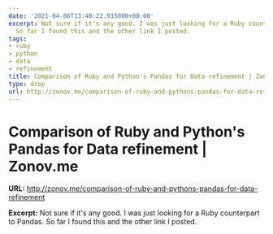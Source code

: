 ```yaml
---
date: '2021-04-06T13:40:22.915000+00:00'
excerpt: Not sure if it's any good. I was just looking for a Ruby counterpart to Pandas.
  So far I found this and the other link I posted.
tags:
- ruby
- python
- data
- refinement
title: Comparison of Ruby and Python's Pandas for Data refinement | Zonov.me
type: drop
url: http://zonov.me/comparison-of-ruby-and-pythons-pandas-for-data-refinement
---
```


# Comparison of Ruby and Python's Pandas for Data refinement | Zonov.me

**URL:** http://zonov.me/comparison-of-ruby-and-pythons-pandas-for-data-refinement

**Excerpt:** Not sure if it's any good. I was just looking for a Ruby counterpart to Pandas. So far I found this and the other link I posted.
